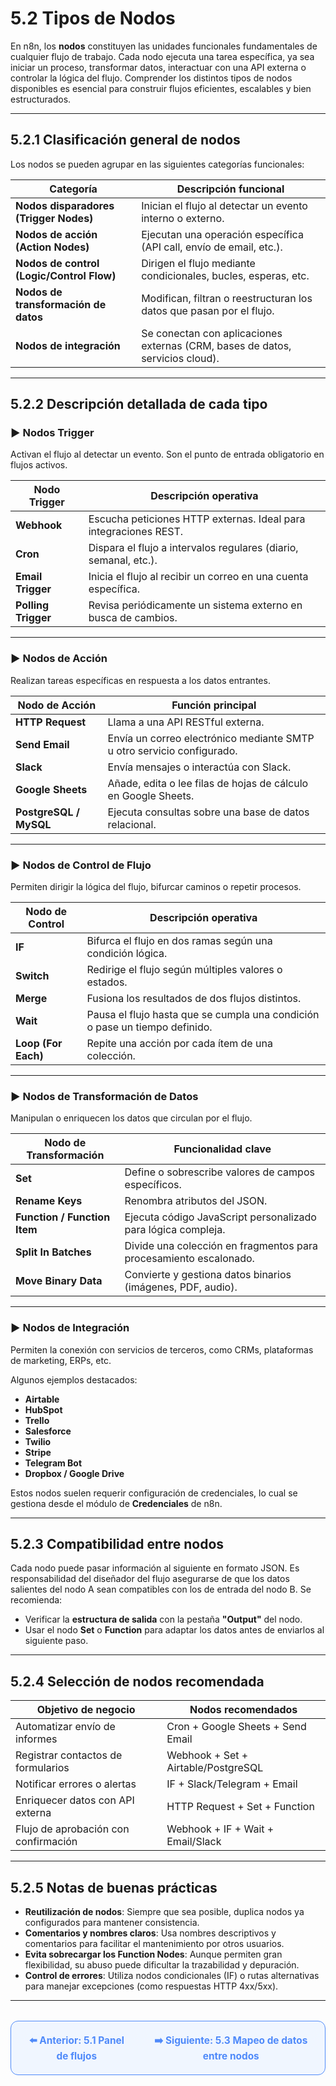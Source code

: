 # 5.2 Tipos de Nodos

En n8n, los **nodos** constituyen las unidades funcionales fundamentales de cualquier flujo de trabajo. Cada nodo ejecuta una tarea específica, ya sea iniciar un proceso, transformar datos, interactuar con una API externa o controlar la lógica del flujo. Comprender los distintos tipos de nodos disponibles es esencial para construir flujos eficientes, escalables y bien estructurados.

---

## 5.2.1 Clasificación general de nodos

Los nodos se pueden agrupar en las siguientes categorías funcionales:

| Categoría            | Descripción funcional                                                              |
|----------------------|-------------------------------------------------------------------------------------|
| **Nodos disparadores (Trigger Nodes)** | Inician el flujo al detectar un evento interno o externo.                      |
| **Nodos de acción (Action Nodes)**     | Ejecutan una operación específica (API call, envío de email, etc.).           |
| **Nodos de control (Logic/Control Flow)** | Dirigen el flujo mediante condicionales, bucles, esperas, etc.                |
| **Nodos de transformación de datos**   | Modifican, filtran o reestructuran los datos que pasan por el flujo.          |
| **Nodos de integración**               | Se conectan con aplicaciones externas (CRM, bases de datos, servicios cloud). |

---

## 5.2.2 Descripción detallada de cada tipo

### ▶ Nodos Trigger

Activan el flujo al detectar un evento. Son el punto de entrada obligatorio en flujos activos.

| Nodo Trigger     | Descripción operativa                                           |
|------------------|------------------------------------------------------------------|
| **Webhook**       | Escucha peticiones HTTP externas. Ideal para integraciones REST. |
| **Cron**          | Dispara el flujo a intervalos regulares (diario, semanal, etc.). |
| **Email Trigger** | Inicia el flujo al recibir un correo en una cuenta específica.   |
| **Polling Trigger** | Revisa periódicamente un sistema externo en busca de cambios.  |

---

### ▶ Nodos de Acción

Realizan tareas específicas en respuesta a los datos entrantes.

| Nodo de Acción         | Función principal                                                         |
|-------------------------|--------------------------------------------------------------------------|
| **HTTP Request**         | Llama a una API RESTful externa.                                         |
| **Send Email**           | Envía un correo electrónico mediante SMTP u otro servicio configurado.   |
| **Slack**                | Envía mensajes o interactúa con Slack.                                   |
| **Google Sheets**        | Añade, edita o lee filas de hojas de cálculo en Google Sheets.           |
| **PostgreSQL / MySQL**   | Ejecuta consultas sobre una base de datos relacional.                    |

---

### ▶ Nodos de Control de Flujo

Permiten dirigir la lógica del flujo, bifurcar caminos o repetir procesos.

| Nodo de Control | Descripción operativa                                                            |
|------------------|----------------------------------------------------------------------------------|
| **IF**            | Bifurca el flujo en dos ramas según una condición lógica.                       |
| **Switch**        | Redirige el flujo según múltiples valores o estados.                            |
| **Merge**         | Fusiona los resultados de dos flujos distintos.                                 |
| **Wait**          | Pausa el flujo hasta que se cumpla una condición o pase un tiempo definido.     |
| **Loop (For Each)** | Repite una acción por cada ítem de una colección.                              |

---

### ▶ Nodos de Transformación de Datos

Manipulan o enriquecen los datos que circulan por el flujo.

| Nodo de Transformación | Funcionalidad clave                                                        |
|--------------------------|----------------------------------------------------------------------------|
| **Set**                  | Define o sobrescribe valores de campos específicos.                        |
| **Rename Keys**          | Renombra atributos del JSON.                                              |
| **Function / Function Item** | Ejecuta código JavaScript personalizado para lógica compleja.            |
| **Split In Batches**     | Divide una colección en fragmentos para procesamiento escalonado.         |
| **Move Binary Data**     | Convierte y gestiona datos binarios (imágenes, PDF, audio).               |

---

### ▶ Nodos de Integración

Permiten la conexión con servicios de terceros, como CRMs, plataformas de marketing, ERPs, etc.

Algunos ejemplos destacados:

- **Airtable**  
- **HubSpot**  
- **Trello**  
- **Salesforce**  
- **Twilio**  
- **Stripe**  
- **Telegram Bot**  
- **Dropbox / Google Drive**

Estos nodos suelen requerir configuración de credenciales, lo cual se gestiona desde el módulo de **Credenciales** de n8n.

---

## 5.2.3 Compatibilidad entre nodos

Cada nodo puede pasar información al siguiente en formato JSON. Es responsabilidad del diseñador del flujo asegurarse de que los datos salientes del nodo A sean compatibles con los de entrada del nodo B. Se recomienda:

- Verificar la **estructura de salida** con la pestaña **"Output"** del nodo.
- Usar el nodo **Set** o **Function** para adaptar los datos antes de enviarlos al siguiente paso.

---

## 5.2.4 Selección de nodos recomendada

| Objetivo de negocio                  | Nodos recomendados                                                    |
|-------------------------------------|------------------------------------------------------------------------|
| Automatizar envío de informes       | Cron + Google Sheets + Send Email                                     |
| Registrar contactos de formularios  | Webhook + Set + Airtable/PostgreSQL                                   |
| Notificar errores o alertas         | IF + Slack/Telegram + Email                                           |
| Enriquecer datos con API externa    | HTTP Request + Set + Function                                         |
| Flujo de aprobación con confirmación| Webhook + IF + Wait + Email/Slack                                     |

---

## 5.2.5 Notas de buenas prácticas

- **Reutilización de nodos**: Siempre que sea posible, duplica nodos ya configurados para mantener consistencia.
- **Comentarios y nombres claros**: Usa nombres descriptivos y comentarios para facilitar el mantenimiento por otros usuarios.
- **Evita sobrecargar los Function Nodes**: Aunque permiten gran flexibilidad, su abuso puede dificultar la trazabilidad y depuración.
- **Control de errores**: Utiliza nodos condicionales (IF) o rutas alternativas para manejar excepciones (como respuestas HTTP 4xx/5xx).

---

<div align="center" style="border: 1px solid #4F8AFA; border-radius: 12px; padding: 20px; background: #f0f6ff; margin-top: 32px; display: flex; justify-content: center; gap: 32px;">
  <a href="5.1.%20Panel%20de%20flujos%20(workflow).md" style="text-decoration:none; font-weight: bold; color: #4F8AFA; font-size: 1.1em;">⬅️ Anterior: 5.1 Panel de flujos</a>
  <a href="5.3.%20Mapeo%20de%20datos%20entre%20nodos%20(Data%20Mapping%20&%20Expressions).md" style="text-decoration:none; font-weight: bold; color: #4F8AFA; font-size: 1.1em;">➡️ Siguiente: 5.3 Mapeo de datos entre nodos</a>
</div>